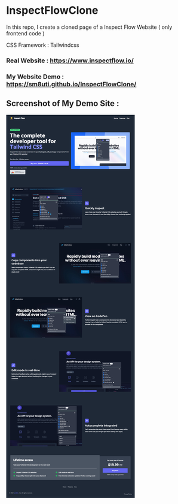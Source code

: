# InspectFlowClone
In this repo, I create a cloned  page of a Inspect Flow Website ( only frontend code )

CSS Framework : Tailwindcss


### Real Website : https://www.inspectflow.io/
### My Website Demo : https://sm8uti.github.io/InspectFlowClone/

## Screenshot of My Demo Site : 
<img src="screenshot.png">
